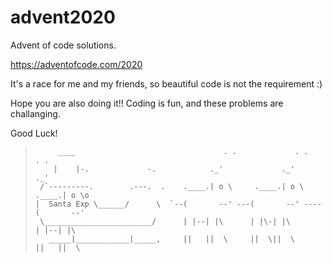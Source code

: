 # advent2020

Advent of code solutions.

https://adventofcode.com/2020

It's a race for me and my friends, so beautiful code is not the requirement :) 

Hope you are also doing it!! Coding is fun, and these problems are challanging.

Good Luck!



>          ____                                 . .             . .             . .
>         |    |-.             -.            ._'             ._'             ._'
>      /`---------.        .---.  .    .____.| o \     .____.| o \    .____.| o \o
>     |  Santa Exp \______/      \  `--(       --' ---(       --' ----(       --'
>      \________________________/      | |--| |\      | |\-| |\       | |--| |\
>        _____|____________|_____,     ||   ||  \     ||  \||  \      ||   ||  \        
>
